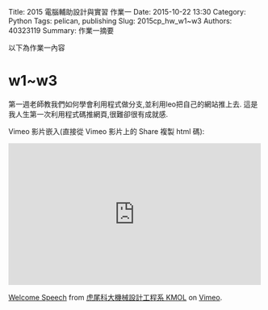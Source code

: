 Title: 2015 電腦輔助設計與實習 作業一
Date: 2015-10-22 13:30
Category: Python
Tags: pelican, publishing
Slug: 2015cp_hw_w1~w3
Authors: 40323119
Summary: 作業一摘要

以下為作業一內容



w1~w3
============

第一週老師教我們如何學會利用程式做分支,並利用leo把自己的網站推上去.
這是我人生第一次利用程式碼推網頁,很難卻很有成就感.






Vimeo 影片嵌入(直接從 Vimeo 影片上的 Share 複製 html 碼):

<iframe src="https://player.vimeo.com/video/137724068" width="500" height="281" frameborder="0" webkitallowfullscreen mozallowfullscreen allowfullscreen></iframe> <p><a href="https://vimeo.com/137724068">Welcome Speech</a> from <a href="https://vimeo.com/user24079973">虎尾科大機械設計工程系 KMOL</a> on <a href="https://vimeo.com">Vimeo</a>.</p>
